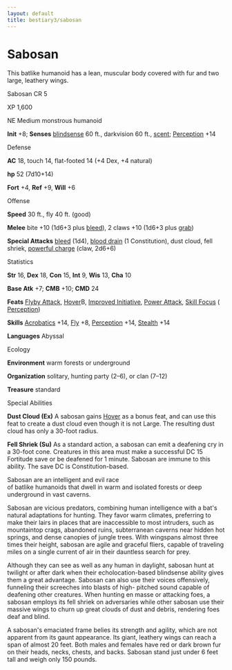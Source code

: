 ```yaml
---
layout: default
title: bestiary3/sabosan
---
```

# Sabosan

This batlike humanoid has a lean, muscular body covered with fur and two large, leathery wings.

Sabosan CR 5

XP 1,600

NE Medium monstrous humanoid

**Init** +8; **Senses** [blindsense](monster_dir/universalMonsterRules#_blindsense) 60 ft., darkvision 60 ft., [scent](monsters/universalMonsterRules#_scent); [Perception](skill_dir/perception#_perception) +14

Defense

**AC** 18, touch 14, flat-footed 14 (+4 Dex, +4 natural)

**hp** 52 (7d10+14)

**Fort** +4, **Ref** +9, **Will** +6

Offense

**Speed** 30 ft., fly 40 ft. (good)

**Melee** bite +10 (1d6+3 plus [bleed](monsters/universalMonsterRules#_bleed)), 2 claws +10 (1d6+3 plus [grab](monster_dir/universalMonsterRules#_grab))

**Special Attacks** [bleed](monsters/universalMonsterRules#_bleed) (1d4), [blood drain](monster_dir/universalMonsterRules#_blood-drain) (1 Constitution), dust cloud, fell shriek, [powerful charge](monsters/universalMonsterRules#_powerful-charge) (claw, 2d6+6)

Statistics

**Str** 16, **Dex** 18, **Con** 15, **Int** 9, **Wis** 13, **Cha** 10

**Base Atk** +7; **CMB** +10; **CMD** 24

**Feats** [Flyby Attack](monster_dir/monsterFeats#_flyby-attack), [Hover](monsters/monsterFeats#_hover)B, [Improved Initiative](feats#_improved-initiative), [Power Attack](feats#_power-attack), [Skill Focus](feats#_skill-focus) ( [Perception](skill_dir/perception#_perception))

**Skills** [Acrobatics](skills/acrobatics#_acrobatics) +14, [Fly](skill_dir/fly#_fly) +8, [Perception](skills/perception#_perception) +14, [Stealth](skill_dir/stealth#_stealth) +14

**Languages** Abyssal

Ecology

**Environment** warm forests or underground

**Organization** solitary, hunting party (2–6), or clan (7–12)

**Treasure** standard

Special Abilities

**Dust Cloud (Ex)** A sabosan gains [Hover](monsters/monsterFeats#_hover) as a bonus feat, and can use this feat to create a dust cloud even though it is not Large. The resulting dust cloud has only a 30-foot radius.

**Fell Shriek (Su)** As a standard action, a sabosan can emit a deafening cry in a 30-foot cone. Creatures in this area must make a successful DC 15 Fortitude save or be deafened for 1 minute. Sabosan are immune to this ability. The save DC is Constitution-based.

Sabosan are an intelligent and evil race   
of batlike humanoids that dwell in warm and isolated forests or deep underground in vast caverns.

Sabosan are vicious predators, combining human intelligence with a bat's natural adaptations for hunting. They favor warm climates, preferring to make their lairs in places that are inaccessible to most intruders, such as mountaintop crags, abandoned ruins, subterranean caverns near hidden hot springs, and dense canopies of jungle trees. With wingspans almost three times their height, sabosan are agile and graceful fliers, capable of traveling miles on a single current of air in their dauntless search for prey.

Although they can see as well as any human in daylight, sabosan hunt at twilight or after dark when their echolocation-based blindsense ability gives them a great advantage. Sabosan can also use their voices offensively, funneling their screeches into blasts of high- pitched sound capable of deafening other creatures. When hunting en masse or attacking foes, a sabosan employs its fell shriek on adversaries while other sabosan use their massive wings to churn up great clouds of dust and debris, rendering foes deaf and blind.

A sabosan's emaciated frame belies its strength and agility, which are not apparent from its gaunt appearance. Its giant, leathery wings can reach a span of almost 20 feet. Both males and females have red or dark brown fur on their heads, necks, chests, and backs. Sabosan stand just under 6 feet tall and weigh only 150 pounds.

